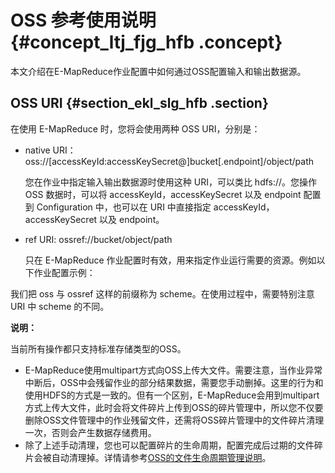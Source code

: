 # OSS 参考使用说明 {#concept_ltj_fjg_hfb .concept}

本文介绍在E-MapReduce作业配置中如何通过OSS配置输入和输出数据源。

## OSS URI {#section_ekl_slg_hfb .section}

在使用 E-MapReduce 时，您将会使用两种 OSS URI，分别是：

-   native URI： oss://\[accessKeyId:accessKeySecret@\]bucket\[.endpoint\]/object/path

    您在作业中指定输入输出数据源时使用这种 URI，可以类比 hdfs://。您操作 OSS 数据时，可以将 accessKeyId，accessKeySecret 以及 endpoint 配置到 Configuration 中，也可以在 URI 中直接指定 accessKeyId，accessKeySecret 以及 endpoint。

-   ref URI: ossref://bucket/object/path

    只在 E-MapReduce 作业配置时有效，用来指定作业运行需要的资源。例如以下作业配置示例：


我们把 oss 与 ossref 这样的前缀称为 scheme。在使用过程中，需要特别注意 URI 中 scheme 的不同。

**说明：** 

当前所有操作都只支持标准存储类型的OSS。

-   E-MapReduce使用multipart方式向OSS上传大文件。需要注意，当作业异常中断后，OSS中会残留作业的部分结果数据，需要您手动删掉。这里的行为和使用HDFS的方式是一致的。但有一个区别，E-MapReduce会用到multipart方式上传大文件，此时会将文件碎片上传到OSS的碎片管理中，所以您不仅要删除OSS文件管理中的作业残留文件，还需将OSS碎片管理中的文件碎片清理一次，否则会产生数据存储费用。
-   除了上述手动清理，您也可以配置碎片的生命周期，配置完成后过期的文件碎片会被自动清理掉。详情请参考[OSS的文件生命周期管理说明](../../../../intl.zh-CN/控制台用户指南/管理存储空间/设置生命周期.md#)。

